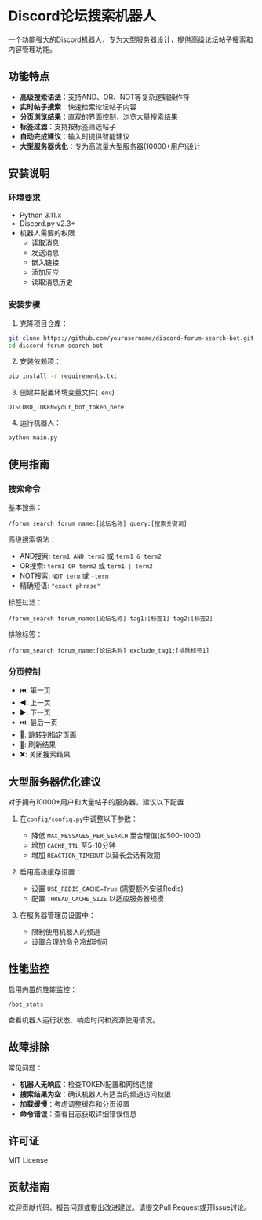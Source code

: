# Discord论坛搜索机器人

一个功能强大的Discord机器人，专为大型服务器设计，提供高级论坛帖子搜索和内容管理功能。

## 功能特点

- **高级搜索语法**：支持AND、OR、NOT等复杂逻辑操作符
- **实时帖子搜索**：快速检索论坛帖子内容
- **分页浏览结果**：直观的界面控制，浏览大量搜索结果
- **标签过滤**：支持按标签筛选帖子
- **自动完成建议**：输入时提供智能建议
- **大型服务器优化**：专为高流量大型服务器(10000+用户)设计

## 安装说明

### 环境要求
- Python 3.11.x
- Discord.py v2.3+
- 机器人需要的权限：
  - 读取消息
  - 发送消息
  - 嵌入链接
  - 添加反应
  - 读取消息历史

### 安装步骤

1. 克隆项目仓库：
```bash
git clone https://github.com/yourusername/discord-forum-search-bot.git
cd discord-forum-search-bot
```

2. 安装依赖项：
```bash
pip install -r requirements.txt
```

3. 创建并配置环境变量文件(`.env`)：
```
DISCORD_TOKEN=your_bot_token_here
```

4. 运行机器人：
```bash
python main.py
```

## 使用指南

### 搜索命令

基本搜索：
```
/forum_search forum_name:[论坛名称] query:[搜索关键词]
```

高级搜索语法：
- AND搜索: `term1 AND term2` 或 `term1 & term2`
- OR搜索: `term1 OR term2` 或 `term1 | term2`
- NOT搜索: `NOT term` 或 `-term`
- 精确短语: `"exact phrase"`

标签过滤：
```
/forum_search forum_name:[论坛名称] tag1:[标签1] tag2:[标签2]
```

排除标签：
```
/forum_search forum_name:[论坛名称] exclude_tag1:[排除标签1]
```

### 分页控制

- ⏮️: 第一页
- ◀️: 上一页
- ▶️: 下一页
- ⏭️: 最后一页
- 🔢: 跳转到指定页面
- 🔄: 刷新结果
- ❌: 关闭搜索结果

## 大型服务器优化建议

对于拥有10000+用户和大量帖子的服务器，建议以下配置：

1. 在`config/config.py`中调整以下参数：
   - 降低 `MAX_MESSAGES_PER_SEARCH` 至合理值(如500-1000)
   - 增加 `CACHE_TTL` 至5-10分钟
   - 增加 `REACTION_TIMEOUT` 以延长会话有效期

2. 启用高级缓存设置：
   - 设置 `USE_REDIS_CACHE=True` (需要额外安装Redis)
   - 配置 `THREAD_CACHE_SIZE` 以适应服务器规模

3. 在服务器管理员设置中：
   - 限制使用机器人的频道
   - 设置合理的命令冷却时间

## 性能监控

启用内置的性能监控：
```
/bot_stats
```
查看机器人运行状态、响应时间和资源使用情况。

## 故障排除

常见问题：
- **机器人无响应**：检查TOKEN配置和网络连接
- **搜索结果为空**：确认机器人有适当的频道访问权限
- **加载缓慢**：考虑调整缓存和分页设置
- **命令错误**：查看日志获取详细错误信息

## 许可证
MIT License

## 贡献指南
欢迎贡献代码、报告问题或提出改进建议。请提交Pull Request或开Issue讨论。
